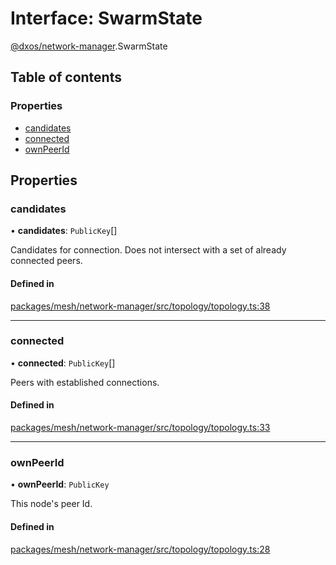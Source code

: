 # Interface: SwarmState

[@dxos/network-manager](../modules/dxos_network_manager.md).SwarmState

## Table of contents

### Properties

- [candidates](dxos_network_manager.SwarmState.md#candidates)
- [connected](dxos_network_manager.SwarmState.md#connected)
- [ownPeerId](dxos_network_manager.SwarmState.md#ownpeerid)

## Properties

### candidates

• **candidates**: `PublicKey`[]

Candidates for connection. Does not intersect with a set of already connected peers.

#### Defined in

[packages/mesh/network-manager/src/topology/topology.ts:38](https://github.com/dxos/dxos/blob/32ae9b579/packages/mesh/network-manager/src/topology/topology.ts#L38)

___

### connected

• **connected**: `PublicKey`[]

Peers with established connections.

#### Defined in

[packages/mesh/network-manager/src/topology/topology.ts:33](https://github.com/dxos/dxos/blob/32ae9b579/packages/mesh/network-manager/src/topology/topology.ts#L33)

___

### ownPeerId

• **ownPeerId**: `PublicKey`

This node's peer Id.

#### Defined in

[packages/mesh/network-manager/src/topology/topology.ts:28](https://github.com/dxos/dxos/blob/32ae9b579/packages/mesh/network-manager/src/topology/topology.ts#L28)
